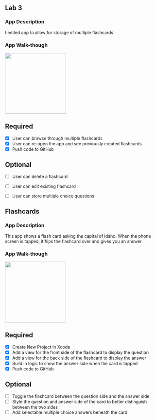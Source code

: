 ## Lab 3

### App Description
I edited app to allow for storage of multiple flashcards.

### App Walk-though
<img src="http://g.recordit.co/weSiBf7iJ9.gif" width=200><br>


## Required
- [x] User can browse through multiple flashcards
- [x] User can re-open the app and see previously created flashcards
- [x] Push code to GitHub
## Optional
- [ ] User can delete a flashcard
- [ ] User can edit existing flashcard
- [ ] User can store multiple choice questions
 
 
 
 ## Flashcards

### App Description
This app shows a flash card asking the capital of Idaho. When the phone screen is tapped, it flips the flashcard over and gives you an answer.

### App Walk-though

<img src="http://g.recordit.co/N2VKT9iNvQ.gif" width=200><br>


## Required
- [x] Create New Project in Xcode
- [x] Add a view for the front side of the flashcard to display the question
- [x] Add a view for the back side of the flashcard to display the answer
- [x] Build in logic to show the answer side when the card is tapped
- [x] Push code to GitHub
## Optional
- [ ] Toggle the flashcard between the question side and the answer side
- [ ] Style the question and answer side of the card to better distinguish between the two sides
- [ ] Add selectable multiple choice answers beneath the card

